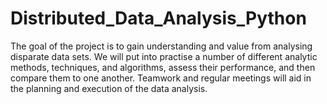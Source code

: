 # Distributed_Data_Analysis_Python
The goal of the project is to gain understanding and value from analysing disparate data sets.  We will put into practise a number of different analytic methods, techniques, and algorithms, assess their performance, and then compare them to one another. Teamwork and regular meetings will aid in the planning and execution of the data analysis.
